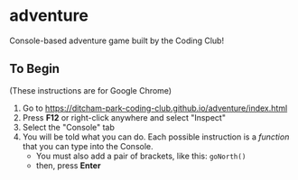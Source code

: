 # adventure
Console-based adventure game built by the Coding Club!

## To Begin
(These instructions are for Google Chrome)
1. Go to https://ditcham-park-coding-club.github.io/adventure/index.html
1. Press **F12** or right-click anywhere and select "Inspect"
1. Select the "Console" tab
1. You will be told what you can do. Each possible instruction is a _function_ that you can type into the Console.
   * You must also add a pair of brackets, like this: `goNorth()`
   * then, press **Enter**
